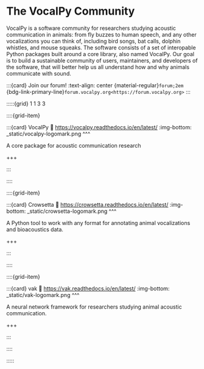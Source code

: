 # The VocalPy Community

VocalPy is a software community for researchers studying
acoustic communication in animals:
from fly buzzes to human speech, and any other vocalizations you can think of,
including bird songs, bat calls, dolphin whistles, and mouse squeaks.
The software consists of a set of interopable Python packages
built around a core library, also named VocalPy.
Our goal is to build a sustainable community
of users, maintainers, and developers of the software,
that will better help us all understand how and why
animals communicate with sound.

:::{card} Join our forum!
:text-align: center
{material-regular}`forum;2em` {bdg-link-primary-line}`forum.vocalpy.org<https://forum.vocalpy.org>`
:::

:::::{grid} 1 1 3 3

::::{grid-item}

:::{card} VocalPy
:link: https://vocalpy.readthedocs.io/en/latest/
:img-bottom: _static/vocalpy-logomark.png
^^^

A core package for acoustic communication research

+++

:::

::::

::::{grid-item}


:::{card} Crowsetta
:link: https://crowsetta.readthedocs.io/en/latest/
:img-bottom: _static/crowsetta-logomark.png
^^^

A Python tool to work with any format for annotating animal vocalizations and bioacoustics data.

+++

:::

::::

::::{grid-item}

:::{card} vak
:link: https://vak.readthedocs.io/en/latest/
:img-bottom: _static/vak-logomark.png
^^^

A neural network framework for researchers studying animal acoustic communication.

+++

:::

::::

:::::
